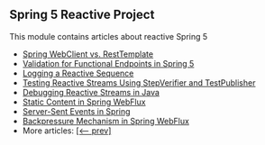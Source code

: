## Spring 5 Reactive Project

This module contains articles about reactive Spring 5 

- [Spring WebClient vs. RestTemplate](https://www.surya.com/spring-webclient-resttemplate)
- [Validation for Functional Endpoints in Spring 5](https://www.surya.com/spring-functional-endpoints-validation)
- [Logging a Reactive Sequence](https://www.surya.com/spring-reactive-sequence-logging)
- [Testing Reactive Streams Using StepVerifier and TestPublisher](https://www.surya.com/reactive-streams-step-verifier-test-publisher)
- [Debugging Reactive Streams in Java](https://www.surya.com/spring-debugging-reactive-streams)
- [Static Content in Spring WebFlux](https://www.surya.com/spring-webflux-static-content)
- [Server-Sent Events in Spring](https://www.surya.com/spring-server-sent-events)
- [Backpressure Mechanism in Spring WebFlux](https://www.surya.com/spring-webflux-backpressure)
- More articles: [[<-- prev]](/spring-5-reactive)
